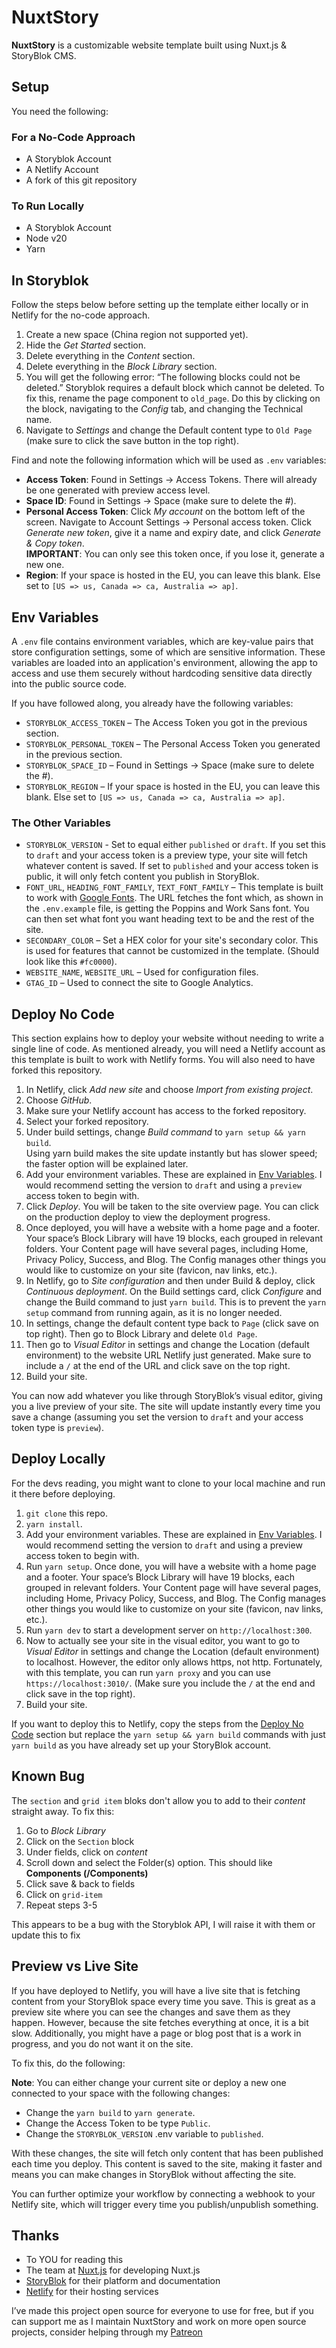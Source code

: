 # NuxtStory

**NuxtStory** is a customizable website template built using Nuxt.js & StoryBlok CMS.

## Setup

You need the following:

### For a No-Code Approach
- A Storyblok Account
- A Netlify Account
- A fork of this git repository

### To Run Locally
- A Storyblok Account
- Node v20
- Yarn

## In Storyblok

Follow the steps below before setting up the template either locally or in Netlify for the no-code approach.

1. Create a new space (China region not supported yet).
2. Hide the *Get Started* section.
3. Delete everything in the *Content* section.
4. Delete everything in the *Block Library* section.
5. You will get the following error: “The following blocks could not be deleted.” Storyblok requires a default block which cannot be deleted. To fix this, rename the page component to `old_page`. Do this by clicking on the block, navigating to the *Config* tab, and changing the Technical name.
6. Navigate to *Settings* and change the Default content type to `Old Page` (make sure to click the save button in the top right).

Find and note the following information which will be used as `.env` variables:

- **Access Token**: Found in Settings -> Access Tokens. There will already be one generated with preview access level.
- **Space ID**: Found in Settings -> Space (make sure to delete the #).
- **Personal Access Token**: Click *My account* on the bottom left of the screen. Navigate to Account Settings -> Personal access token. Click *Generate new token*, give it a name and expiry date, and click *Generate & Copy token*.  
  **IMPORTANT**: You can only see this token once, if you lose it, generate a new one.
- **Region**: If your space is hosted in the EU, you can leave this blank. Else set to `[US => us, Canada => ca, Australia => ap]`.

## Env Variables

A `.env` file contains environment variables, which are key-value pairs that store configuration settings, some of which are sensitive information. These variables are loaded into an application's environment, allowing the app to access and use them securely without hardcoding sensitive data directly into the public source code.

If you have followed along, you already have the following variables:

- `STORYBLOK_ACCESS_TOKEN` – The Access Token you got in the previous section.
- `STORYBLOK_PERSONAL_TOKEN` – The Personal Access Token you generated in the previous section.
- `STORYBLOK_SPACE_ID` – Found in Settings -> Space (make sure to delete the #).
- `STORYBLOK_REGION` – If your space is hosted in the EU, you can leave this blank. Else set to `[US => us, Canada => ca, Australia => ap]`.

### The Other Variables

- `STORYBLOK_VERSION` - Set to equal either `published` or `draft`. If you set this to `draft` and your access token is a preview type, your site will fetch whatever content is saved. If set to `published` and your access token is public, it will only fetch content you publish in StoryBlok.
- `FONT_URL`, `HEADING_FONT_FAMILY`, `TEXT_FONT_FAMILY` – This template is built to work with [Google Fonts](https://fonts.google.com). The URL fetches the font which, as shown in the `.env.example` file, is getting the Poppins and Work Sans font. You can then set what font you want heading text to be and the rest of the site.
- `SECONDARY_COLOR` – Set a HEX color for your site's secondary color. This is used for features that cannot be customized in the template. (Should look like this `#fc0000`).
- `WEBSITE_NAME`, `WEBSITE_URL` – Used for configuration files.
- `GTAG_ID` – Used to connect the site to Google Analytics.

## Deploy No Code

This section explains how to deploy your website without needing to write a single line of code. As mentioned already, you will need a Netlify account as this template is built to work with Netlify forms. You will also need to have forked this repository.

1. In Netlify, click *Add new site* and choose *Import from existing project*.
2. Choose *GitHub*.
3. Make sure your Netlify account has access to the forked repository.
4. Select your forked repository.
5. Under build settings, change *Build command* to `yarn setup && yarn build`.  
   Using yarn build makes the site update instantly but has slower speed; the faster option will be explained later.
6. Add your environment variables. These are explained in [Env Variables](#env-variables). I would recommend setting the version to `draft` and using a `preview` access token to begin with.
7. Click *Deploy*. You will be taken to the site overview page. You can click on the production deploy to view the deployment progress.
8. Once deployed, you will have a website with a home page and a footer. Your space’s Block Library will have 19 blocks, each grouped in relevant folders. Your Content page will have several pages, including Home, Privacy Policy, Success, and Blog. The Config manages other things you would like to customize on your site (favicon, nav links, etc.).
9. In Netlify, go to *Site configuration* and then under Build & deploy, click *Continuous deployment*. On the Build settings card, click *Configure* and change the Build command to just `yarn build`. This is to prevent the `yarn setup` command from running again, as it is no longer needed.
10. In settings, change the default content type back to `Page` (click save on top right). Then go to Block Library and delete `Old Page`.
11. Then go to *Visual Editor* in settings and change the Location (default environment) to the website URL Netlify just generated. Make sure to include a `/` at the end of the URL and click save on the top right.
12. Build your site.

You can now add whatever you like through StoryBlok’s visual editor, giving you a live preview of your site. The site will update instantly every time you save a change (assuming you set the version to `draft` and your access token type is `preview`).

## Deploy Locally

For the devs reading, you might want to clone to your local machine and run it there before deploying.

1. `git clone` this repo.
2. `yarn install`.
3. Add your environment variables. These are explained in [Env Variables](#env-variables). I would recommend setting the version to `draft` and using a preview access token to begin with.
4. Run `yarn setup`. Once done, you will have a website with a home page and a footer. Your space’s Block Library will have 19 blocks, each grouped in relevant folders. Your Content page will have several pages, including Home, Privacy Policy, Success, and Blog. The Config manages other things you would like to customize on your site (favicon, nav links, etc.).
5. Run `yarn dev` to start a development server on `http://localhost:300`.
6. Now to actually see your site in the visual editor, you want to go to *Visual Editor* in settings and change the Location (default environment) to localhost. However, the editor only allows https, not http. Fortunately, with this template, you can run `yarn proxy` and you can use `https://localhost:3010/`. (Make sure you include the `/` at the end and click save in the top right).
7. Build your site.

If you want to deploy this to Netlify, copy the steps from the [Deploy No Code](#deploy-no-code) section but replace the `yarn setup && yarn build` commands with just `yarn build` as you have already set up your StoryBlok account.

## Known Bug
The `section` and `grid item` bloks don't allow you to add to their *content* straight away. To fix this:

1. Go to *Block Library*
2. Click on the `Section` block
3. Under fields, click on *content*
4. Scroll down and select the Folder(s) option. This should like **Components (/Components)**
5. Click save & back to fields
6. Click on `grid-item`
7. Repeat steps 3-5

This appears to be a bug with the Storyblok API, I will raise it with them or update this to fix

## Preview vs Live Site

If you have deployed to Netlify, you will have a live site that is fetching content from your StoryBlok space every time you save. This is great as a preview site where you can see the changes and save them as they happen. However, because the site fetches everything at once, it is a bit slow. Additionally, you might have a page or blog post that is a work in progress, and you do not want it on the site.

To fix this, do the following:

**Note**: You can either change your current site or deploy a new one connected to your space with the following changes:

- Change the `yarn build` to `yarn generate`.
- Change the Access Token to be type `Public`.
- Change the `STORYBLOK_VERSION` .env variable to `published`.

With these changes, the site will fetch only content that has been published each time you deploy. This content is saved to the site, making it faster and means you can make changes in StoryBlok without affecting the site.

You can further optimize your workflow by connecting a webhook to your Netlify site, which will trigger every time you publish/unpublish something.

## Thanks

- To YOU for reading this
- The team at [Nuxt.js](https://github.com/orgs/nuxt/people) for developing Nuxt.js
- [StoryBlok](https://www.storyblok.com) for their platform and documentation
- [Netlify](https://www.netlify.com) for their hosting services

I’ve made this project open source for everyone to use for free, but if you can support me as I maintain NuxtStory and work on more open source projects, consider helping through my [Patreon](https://patreon.com/Gouldsonium)

